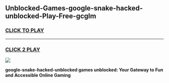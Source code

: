 
## Unblocked-Games-google-snake-hacked-unblocked-Play-Free-gcglm
<h3>
<a href="https://premium76.site?title=google-snake-hacked-unblocked&ref=23A">CLICK TO PLAY</a></h3>
<hr>

<h3>
<a href="https://premium76.site?title=google-snake-hacked-unblocked&ref=23A">CLICK 2 PLAY</a>
  
</h3>

<a href="https://premium76.site?title=google-snake-hacked-unblocked&ref=23A"><img src="https://clearcache.store/games.png"></a>


**google-snake-hacked-unblocked games unblocked: Your Gateway to Fun and Accessible Online Gaming**
